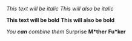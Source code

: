 *This text will be italic*
_This will also be italic_

**This text will be bold**
__This will also be bold__

_You **can** combine them_
Surprise **M*ther** **Fu*ker**
